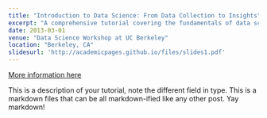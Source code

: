 ```yaml
---
title: "Introduction to Data Science: From Data Collection to Insights"
excerpt: "A comprehensive tutorial covering the fundamentals of data science, including data preprocessing, analysis, and visualization techniques."
date: 2013-03-01
venue: "Data Science Workshop at UC Berkeley"
location: "Berkeley, CA"
slidesurl: 'http://academicpages.github.io/files/slides1.pdf'
---
```


[More information here](http://exampleurl.com)

This is a description of your tutorial, note the different field in type. This is a markdown files that can be all markdown-ified like any other post. Yay markdown!
